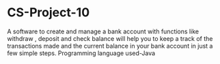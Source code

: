 # CS-Project-10
A software to create and manage a bank account with functions like withdraw , deposit and check balance will help you to keep a track of the transactions made and the current balance in your bank account in just a few simple steps. Programming language used-Java
